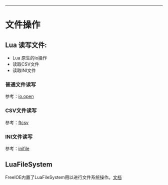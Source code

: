 ---

# 文件操作


## Lua 读写文件:

* Lua 原生的io操作
* 读取CSV文件
* 读取INI文件


### 普通文件读写

参考：[io.open](http://www.lua.org/manual/5.3/manual.html#pdf-io.open)

### CSV文件读写

参考：[ftcsv](https://github.com/FourierTransformer/ftcsv)

### INI文件读写

参考：[inifile](http://docs.bartbes.com/inifile)


## LuaFileSystem

FreeIOE内置了LuaFileSystem用以进行文件系统操作。[文档](http://keplerproject.github.io/luafilesystem/)
